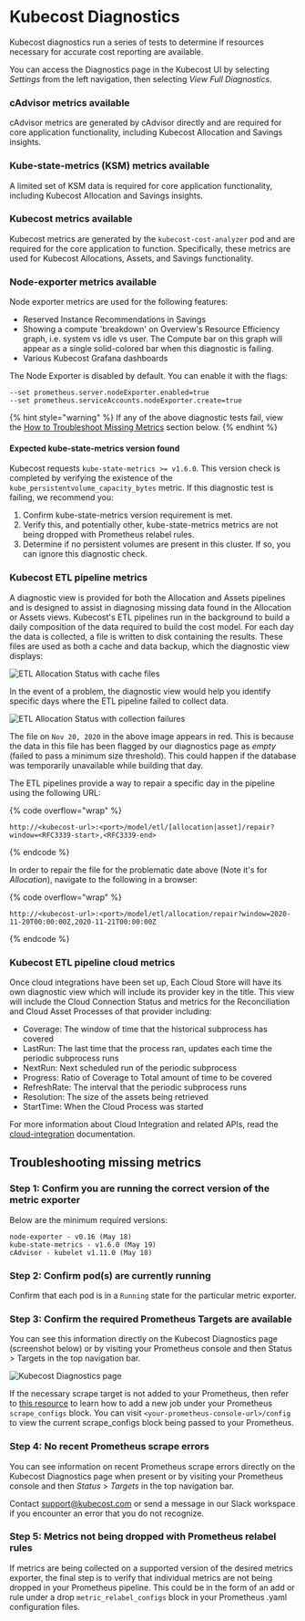 # Kubecost Diagnostics

Kubecost diagnostics run a series of tests to determine if resources necessary for accurate cost reporting are available.

You can access the Diagnostics page in the Kubecost UI by selecting _Settings_ from the left navigation, then selecting _View Full Diagnostics_.

### cAdvisor metrics available

cAdvisor metrics are generated by cAdvisor directly and are required for core application functionality, including Kubecost Allocation and Savings insights.

### Kube-state-metrics (KSM) metrics available

A limited set of KSM data is required for core application functionality, including Kubecost Allocation and Savings insights.

### Kubecost metrics available

Kubecost metrics are generated by the `kubecost-cost-analyzer` pod and are required for the core application to function. Specifically, these metrics are used for Kubecost Allocations, Assets, and Savings functionality.

### Node-exporter metrics available

Node exporter metrics are used for the following features:

* Reserved Instance Recommendations in Savings
* Showing a compute 'breakdown' on Overview's Resource Efficiency graph, i.e. system vs idle vs user. The Compute bar on this graph will appear as a single solid-colored bar when this diagnostic is failing.
* Various Kubecost Grafana dashboards

The Node Exporter is disabled by default. You can enable it with the flags:

```
--set prometheus.server.nodeExporter.enabled=true
--set prometheus.serviceAccounts.nodeExporter.create=true
```

{% hint style="warning" %}
If any of the above diagnostic tests fail, view the [How to Troubleshoot Missing Metrics](diagnostics.md#troubleshooting-missing-metrics) section below.
{% endhint %}

#### Expected kube-state-metrics version found

Kubecost requests `kube-state-metrics >= v1.6.0`. This version check is completed by verifying the existence of the `kube_persistentvolume_capacity_bytes` metric. If this diagnostic test is failing, we recommend you:

1. Confirm kube-state-metrics version requirement is met.
2. Verify this, and potentially other, kube-state-metrics metrics are not being dropped with Prometheus relabel rules.
3. Determine if no persistent volumes are present in this cluster. If so, you can ignore this diagnostic check.

### Kubecost ETL pipeline metrics

A diagnostic view is provided for both the Allocation and Assets pipelines and is designed to assist in diagnosing missing data found in the Allocation or Assets views. Kubecost's ETL pipelines run in the background to build a daily composition of the data required to build the cost model. For each day the data is collected, a file is written to disk containing the results. These files are used as both a cache and data backup, which the diagnostic view displays:

![ETL Allocation Status with cache files](/images/diagnostics-etl.png)

In the event of a problem, the diagnostic view would help you identify specific days where the ETL pipeline failed to collect data.

![ETL Allocation Status with collection failures](/images/diagnostics-etl-problem.png)

The file on `Nov 20, 2020` in the above image appears in red. This is because the data in this file has been flagged by our diagnostics page as _empty_ (failed to pass a minimum size threshold). This could happen if the database was temporarily unavailable while building that day.

The ETL pipelines provide a way to repair a specific day in the pipeline using the following URL:

{% code overflow="wrap" %}
```
http://<kubecost-url>:<port>/model/etl/[allocation|asset]/repair?window=<RFC3339-start>,<RFC3339-end>
```
{% endcode %}

In order to repair the file for the problematic date above (Note it's for _Allocation_), navigate to the following in a browser:

{% code overflow="wrap" %}
```
http://<kubecost-url>:<port>/model/etl/allocation/repair?window=2020-11-20T00:00:00Z,2020-11-21T00:00:00Z
```
{% endcode %}

### Kubecost ETL pipeline cloud metrics

Once cloud integrations have been set up, Each Cloud Store will have its own diagnostic view which will include its provider key in the title. This view will include the Cloud Connection Status and metrics for the Reconciliation and Cloud Asset Processes of that provider including:

* Coverage: The window of time that the historical subprocess has covered
* LastRun: The last time that the process ran, updates each time the periodic subprocess runs
* NextRun: Next scheduled run of the periodic subprocess
* Progress: Ratio of Coverage to Total amount of time to be covered
* RefreshRate: The interval that the periodic subprocess runs
* Resolution: The size of the assets being retrieved
* StartTime: When the Cloud Process was started

For more information about Cloud Integration and related APIs, read the [cloud-integration](/install-and-configure/install/cloud-integration/README.md) documentation.

## Troubleshooting missing metrics

### Step 1: Confirm you are running the correct version of the metric exporter

Below are the minimum required versions:

```
node-exporter - v0.16 (May 18)
kube-state-metrics - v1.6.0 (May 19)
cAdvisor - kubelet v1.11.0 (May 18)
```

### Step 2: Confirm pod(s) are currently running

Confirm that each pod is in a `Running` state for the particular metric exporter.

### Step 3: Confirm the required Prometheus Targets are available

You can see this information directly on the Kubecost Diagnostics page (screenshot below) or by visiting your Prometheus console and then Status > Targets in the top navigation bar.

![Kubecost Diagnostics page](/images/diagnostics-prom-targets.png)

If the necessary scrape target is not added to your Prometheus, then refer to [this resource](https://prometheus.io/docs/prometheus/latest/configuration/configuration/#scrape\_config) to learn how to add a new job under your Prometheus `scrape_configs` block. You can visit `<your-prometheus-console-url>/config` to view the current scrape\_configs block being passed to your Prometheus.

### Step 4: No recent Prometheus scrape errors

You can see information on recent Prometheus scrape errors directly on the Kubecost Diagnostics page when present or by visiting your Prometheus console and then _Status_ > _Targets_ in the top navigation bar.

Contact support@kubecost.com or send a message in our Slack workspace if you encounter an error that you do not recognize.

### Step 5: Metrics not being dropped with Prometheus relabel rules

If metrics are being collected on a supported version of the desired metrics exporter, the final step is to verify that individual metrics are not being dropped in your Prometheus pipeline. This could be in the form of an add or rule under a drop `metric_relabel_configs` block in your Prometheus .yaml configuration files.

